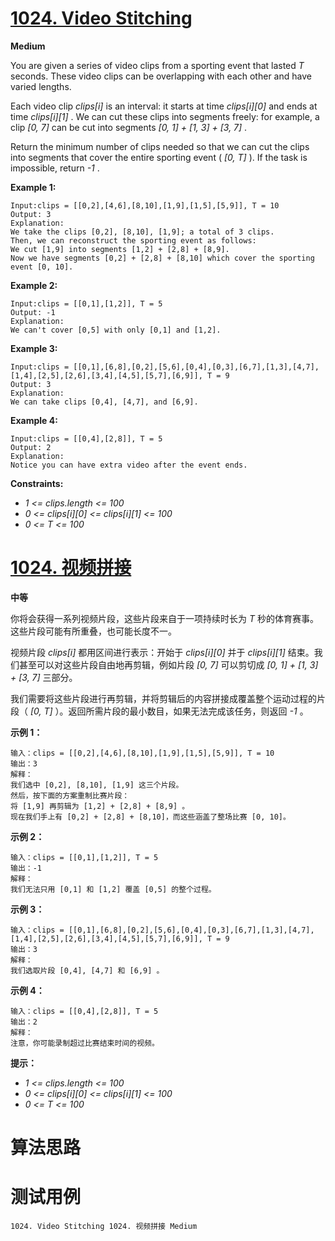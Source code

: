 # [1024. Video Stitching][enTitle]

**Medium**

You are given a series of video clips from a sporting event that lasted  *T*  seconds. These video clips can be overlapping with each other and have varied lengths.

Each video clip  *clips[i]*  is an interval: it starts at time  *clips[i][0]*  and ends at time  *clips[i][1]* . We can cut these clips into segments freely: for example, a clip  *[0, 7]*  can be cut into segments  *[0, 1] + [1, 3] + [3, 7]* .

Return the minimum number of clips needed so that we can cut the clips into segments that cover the entire sporting event ( *[0, T]* ). If the task is impossible, return  *-1* .



**Example 1:** 

```
Input:clips = [[0,2],[4,6],[8,10],[1,9],[1,5],[5,9]], T = 10
Output: 3
Explanation: 
We take the clips [0,2], [8,10], [1,9]; a total of 3 clips.
Then, we can reconstruct the sporting event as follows:
We cut [1,9] into segments [1,2] + [2,8] + [8,9].
Now we have segments [0,2] + [2,8] + [8,10] which cover the sporting event [0, 10].
```

**Example 2:** 

```
Input:clips = [[0,1],[1,2]], T = 5
Output: -1
Explanation: 
We can't cover [0,5] with only [0,1] and [1,2].
```

**Example 3:** 

```
Input:clips = [[0,1],[6,8],[0,2],[5,6],[0,4],[0,3],[6,7],[1,3],[4,7],[1,4],[2,5],[2,6],[3,4],[4,5],[5,7],[6,9]], T = 9
Output: 3
Explanation: 
We can take clips [0,4], [4,7], and [6,9].
```

**Example 4:** 

```
Input:clips = [[0,4],[2,8]], T = 5
Output: 2
Explanation: 
Notice you can have extra video after the event ends.
```



**Constraints:** 

-  *1 <= clips.length <= 100*  
-  *0 <= clips[i][0] <= clips[i][1] <= 100*  
-  *0 <= T <= 100* 


# [1024. 视频拼接][cnTitle]

**中等**

你将会获得一系列视频片段，这些片段来自于一项持续时长为  *T*  秒的体育赛事。这些片段可能有所重叠，也可能长度不一。

视频片段  *clips[i]*  都用区间进行表示：开始于  *clips[i][0]*  并于  *clips[i][1]*  结束。我们甚至可以对这些片段自由地再剪辑，例如片段  *[0, 7]*  可以剪切成  *[0, 1] + [1, 3] + [3, 7]*  三部分。

我们需要将这些片段进行再剪辑，并将剪辑后的内容拼接成覆盖整个运动过程的片段（ *[0, T]* ）。返回所需片段的最小数目，如果无法完成该任务，则返回  *-1*  。



**示例 1：** 

```
输入：clips = [[0,2],[4,6],[8,10],[1,9],[1,5],[5,9]], T = 10
输出：3
解释：
我们选中 [0,2], [8,10], [1,9] 这三个片段。
然后，按下面的方案重制比赛片段：
将 [1,9] 再剪辑为 [1,2] + [2,8] + [8,9] 。
现在我们手上有 [0,2] + [2,8] + [8,10]，而这些涵盖了整场比赛 [0, 10]。

```

**示例 2：** 

```
输入：clips = [[0,1],[1,2]], T = 5
输出：-1
解释：
我们无法只用 [0,1] 和 [1,2] 覆盖 [0,5] 的整个过程。

```

**示例 3：** 

```
输入：clips = [[0,1],[6,8],[0,2],[5,6],[0,4],[0,3],[6,7],[1,3],[4,7],[1,4],[2,5],[2,6],[3,4],[4,5],[5,7],[6,9]], T = 9
输出：3
解释：
我们选取片段 [0,4], [4,7] 和 [6,9] 。

```

**示例 4：** 

```
输入：clips = [[0,4],[2,8]], T = 5
输出：2
解释：
注意，你可能录制超过比赛结束时间的视频。

```



**提示：** 

-  *1 <= clips.length <= 100*  
-  *0 <= clips[i][0] <= clips[i][1] <= 100*  
-  *0 <= T <= 100* 




# 算法思路

# 测试用例
```
1024. Video Stitching 1024. 视频拼接 Medium
```

[enTitle]: https://leetcode.com/problems/video-stitching/
[cnTitle]: https://leetcode-cn.com/problems/video-stitching/
